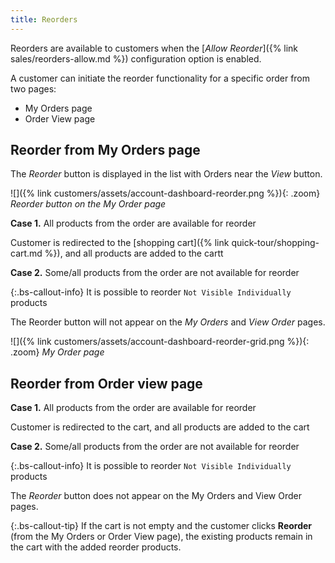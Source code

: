 ```yaml
---
title: Reorders
---
```


Reorders are available to customers when the [_Allow Reorder_]({% link sales/reorders-allow.md %}) configuration option is enabled.

A customer can initiate the reorder functionality for a specific order from two pages:

- My Orders page
- Order View page

## Reorder from My Orders page

The _Reorder_ button is displayed in the list with Orders near the _View_ button.

![]({% link customers/assets/account-dashboard-reorder.png %}){: .zoom}
_Reorder button on the My Order page_

**Case 1.** All products from the order are available for reorder

Customer is redirected to the [shopping cart]({% link quick-tour/shopping-cart.md %}), and all products are added to the cartt

**Case 2.** Some/all products from the order are not available for reorder

{:.bs-callout-info}
It is possible to reorder `Not Visible Individually` products

The Reorder button will not appear on the _My Orders_ and _View Order_ pages.

![]({% link customers/assets/account-dashboard-reorder-grid.png %}){: .zoom}
_My Order page_

## Reorder from Order view page

**Case 1.** All products from the order are available for reorder

Customer is redirected to the cart, and all products are added to the cart

**Case 2.** Some/all products from the order are not available for reorder

{:.bs-callout-info}
It is possible to reorder `Not Visible Individually` products

The _Reorder_ button does not appear on the My Orders and View Order pages.

{:.bs-callout-tip}
If the cart is not empty and the customer clicks **Reorder** (from the My Orders or Order View page), the existing products remain in the cart with the added reorder products.